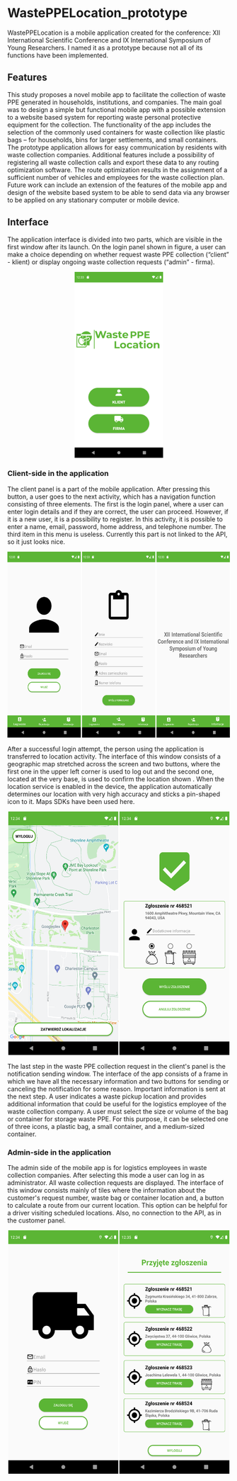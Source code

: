 # WastePPELocation_prototype
WastePPELocation is a mobile application created for the conference: XII International Scientific Conference and IX International Symposium of Young Researchers. I named it as a prototype because not all of its functions have been implemented.

## Features
This study proposes  a novel  mobile app  to facilitate  the collection  of waste  PPE generated  in households, institutions, and companies. The main goal was to design a simple but functional mobile app  with  a possible  extension to  a  website based  system for  reporting  waste  personal  protective equipment for the collection. The functionality of the app includes the selection of the commonly used containers for waste collection like plastic bags – for households, bins for larger settlements, and small containers.  The  prototype  application  allows  for  easy  communication  by  residents  with  waste collection companies. Additional features include a possibility of registering all waste collection calls and  export these  data to  any  routing optimization  software.  The route  optimization  results in  the assignment of  a sufficient number of vehicles and  employees for the  waste collection plan. Future work can include an  extension of the  features of the mobile app  and design of the website based system to be able to send data via any browser to be applied on any stationary computer or mobile device.

## Interface
The application interface is divided into two parts, which are visible in the first window after its launch. On the login panel shown in figure, 
a user  can  make a  choice  depending  on  whether request  waste  PPE  collection  (“client”  - klient)  or display ongoing waste collection requests (“admin” - firma).

<p align="center">
<img src="app/src/main/main.png" width="200" height="420" >
</p>

### Client-side in the application
The client panel is a part of the mobile application. After pressing this button, a user goes to the next activity, which has a navigation function consisting of three elements. The first is the login panel, where a user can enter login details and if they are correct, the user can proceed. However, if it is a new user, it is a possibility to register. In this activity, it is possible to enter a name, email, password, home address, and telephone number. The third item in this menu is useless. Currently this part is not linked to the API, so it just looks nice.

<p align="center">
<img src="app/src/main/client.png" width="600" height="420" />
</p>

After a successful login attempt, the person using the application is transferred to location activity. The interface of this window consists of a geographic map stretched across the screen and two buttons, where the first one in the upper left corner is used to log out and the second one, located at the very base, is used to confirm the location shown . When the location service is enabled in the device, the application automatically determines our location with very high accuracy and sticks a pin-shaped icon to it. Maps SDKs have been used here.

<p align="center">
<img src="app/src/main/confirm.png" width="500" height="550" />
</p>

The last step in the waste PPE collection request in the client's panel is the notification sending window. The interface of the app consists of a frame in which we have all the necessary information and two buttons for sending or canceling the notification for some reason. Important information is sent at the next step. A user indicates a waste pickup location and provides additional information that could be useful for the logistics employee of the waste collection company. A user must select the size or volume of the bag or container for storage waste PPE. For this purpose, it can be selected one of three icons, a plastic bag, a small container, and a medium-sized container.

### Admin-side in the application
The admin side of the mobile app is for logistics employees in waste collection companies. After selecting this mode a user can log in as administrator. All waste collection requests are displayed. The interface of this window consists mainly of tiles where the information about  the customer's request number, waste bag or  container location and, a button to calculate a route from our current location. This option can be helpful for a driver visiting scheduled locations. Also, no connection to the API, as in the customer panel.

<p align="center">
<img src="app/src/main/company.png" width="500" height="550" />
</p>
